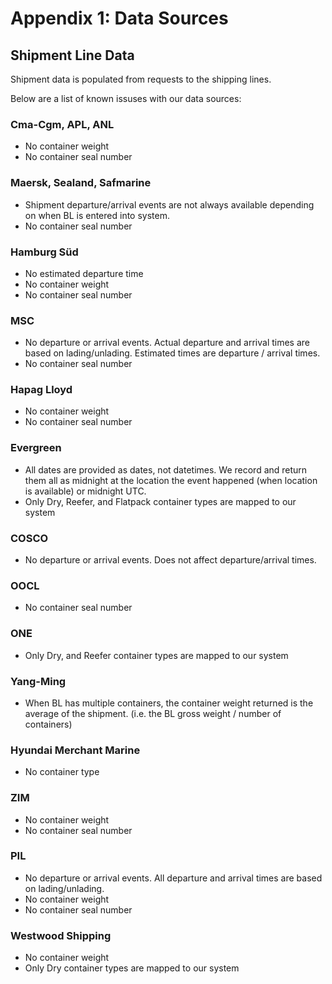 # Appendix 1: Data Sources

## Shipment Line Data
Shipment data is populated from requests to the shipping lines. 

Below are a list of known issuses with our data sources:

### Cma-Cgm, APL, ANL
- No container weight
- No container seal number

### Maersk, Sealand, Safmarine
- Shipment departure/arrival events are not always available depending on when BL is entered into system. 
- No container seal number

### Hamburg Süd
- No estimated departure time
- No container weight
- No container seal number

### MSC 
- No departure or arrival events. Actual departure and arrival times are based on lading/unlading. Estimated times are departure / arrival times. 
- No container seal number

### Hapag Lloyd
- No container weight
- No container seal number

### Evergreen
- All dates are provided as dates, not datetimes. We record and return them all as midnight at the location the event happened (when location is available) or midnight UTC.
- Only Dry, Reefer, and Flatpack container types are mapped to our system

### COSCO
- No departure or arrival events. Does not affect departure/arrival times.

###  OOCL
- No container seal number

### ONE
- Only Dry, and Reefer container types are mapped to our system

### Yang-Ming
- When BL has multiple containers, the container weight returned is the average of the shipment. (i.e. the BL gross weight / number of containers)

### Hyundai Merchant Marine
- No container type

### ZIM
- No container weight
- No container seal number

### PIL
- No departure or arrival events. All departure and arrival times are based on lading/unlading. 
- No container weight
- No container seal number

### Westwood Shipping
- No container weight
- Only Dry container types are mapped to our system